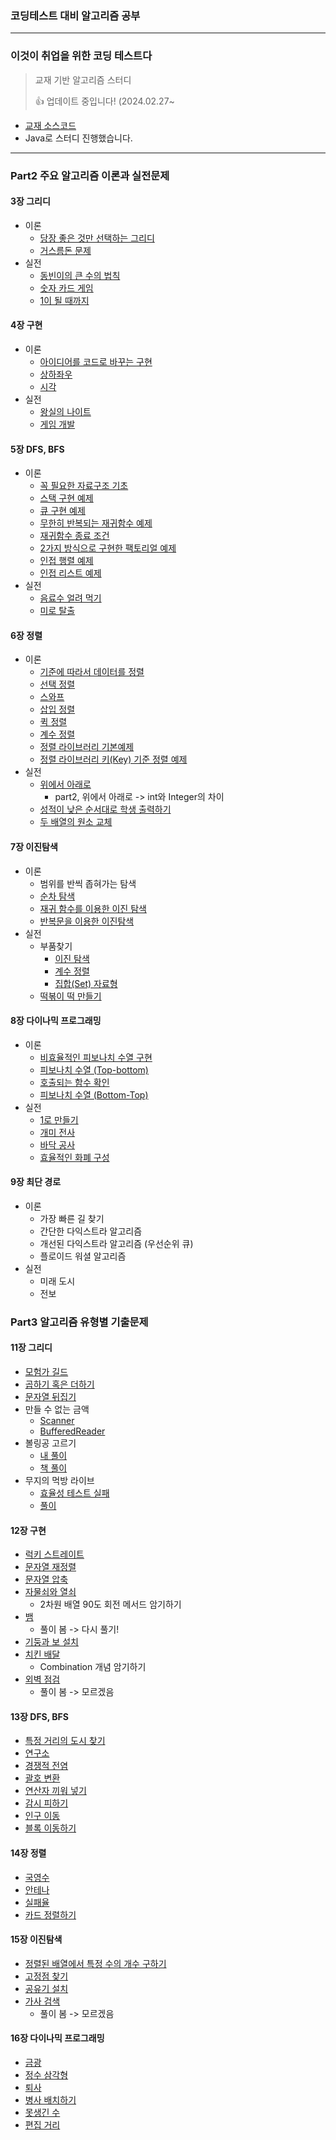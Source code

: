 ### 코딩테스트 대비 알고리즘 공부

---
### 이것이 취업을 위한 코딩 테스트다
> 교재 기반 알고리즘 스터디
> <div>👍 업데이트 중입니다! (2024.02.27~

* [교재 소스코드](https://github.com/ndb796/python-for-coding-test) 
* Java로 스터디 진행했습니다.

<hr>

### Part2 주요 알고리즘 이론과 실전문제

#### 3장 그리디
* 이론
  * [당장 좋은 것만 선택하는 그리디](src/greedy/README.md)
  * [거스름돈 문제](src/greedy/part2/Ex1.java)
* 실전
  * [동빈이의 큰 수의 법칙](src/greedy/part2/Ex2.java)
  * [숫자 카드 게임](src/greedy/part2/Ex3.java)
  * [1이 될 때까지](src/greedy/part2/Ex4.java)
#### 4장 구현
* 이론
  * [아이디어를 코드로 바꾸는 구현](src/implementation/README.md)
  * [상하좌우](src/implementation/part2/Ex1.java)
  * [시각](src/implementation/part2/Ex1_1.java)
* 실전
  * [왕실의 나이트](src/implementation/part2/Ex2.java)
  * [게임 개발](src/implementation/part2/Ex3.java)
#### 5장 DFS, BFS
* 이론
  * [꼭 필요한 자료구조 기초](src/DFS_BFS/README.md)
  * [스택 구현 예제](src/DFS_BFS/part2/Ex1.java)
  * [큐 구현 예제](src/DFS_BFS/part2/Ex2.java)
  * [무한히 반복되는 재귀함수 예제](src/DFS_BFS/part2/Ex3.java)
  * [재귀함수 종료 조건](src/DFS_BFS/part2/Ex4.java)
  * [2가지 방식으로 구현한 팩토리얼 예제](src/DFS_BFS/part2/Ex5.java)
  * [인접 행렬 예제](src/DFS_BFS/part2/Ex6.java)
  * [인접 리스트 예제](src/DFS_BFS/part2/Ex7.java)
* 실전
  * [음료수 얼려 먹기](src/DFS_BFS/part2/Ex8.java)
  * [미로 탈출](src/DFS_BFS/part2/Ex9.java)
#### 6장 정렬
* 이론
  * [기준에 따라서 데이터를 정렬](src/sorting/README.md)
  * [선택 정렬](src/sorting/part2/Ex1.java)
  * [스와프](src/sorting/part2/Ex2.java)
  * [삽입 정렬](src/sorting/part2/Ex4.java)
  * [퀵 정렬](src/sorting/part2/Ex5.java)
  * [계수 정렬](src/sorting/part2/Ex6.java)
  * [정렬 라이브러리 기본예제](src/sorting/part2/Ex7.java)
  * [정렬 라이브러리 키(Key) 기준 정렬 예제](src/sorting/part2/Ex8.java)
* 실전
  * [위에서 아래로](src/sorting/part2/Ex9.java)
    - part2, 위에서 아래로 -> int와 Integer의 차이
  * [성적이 낮은 순서대로 학생 출력하기](src/sorting/part2/Ex10.java)
  * [두 배열의 원소 교체](src/sorting/part2/Ex11.java)
#### 7장 이진탐색
* 이론
  * 범위를 반씩 좁혀가는 탐색
  * [순차 탐색](src/binarySearch/part2/Ex1.java)
  * [재귀 함수를 이용한 이진 탐색](src/binarySearch/part2/Ex2.java)
  * [반복문을 이용한 이진탐색](src/binarySearch/part2/Ex3.java)
* 실전
  * 부품찾기
    * [이진 탐색](src/binarySearch/part2/Ex4_1.java)
    * [계수 정렬](src/binarySearch/part2/Ex4_2.java)
    * [집합(Set) 자료형](src/binarySearch/part2/Ex4_3.java)
  * [떡볶이 떡 만들기]((src/binarySearch/part2/Ex5.java))
#### 8장 다이나믹 프로그래밍
* 이론
  * [비효율적인 피보나치 수열 구현](src/dynamic/part2/Ex1.java)
  * [피보나치 수열 (Top-bottom)](src/dynamic/part2/Ex2.java)
  * [호출되는 함수 확인](src/dynamic/part2/Ex3.java)
  * [피보나치 수열 (Bottom-Top)](src/dynamic/part2/Ex4.java)
* 실전
  * [1로 만들기](src/dynamic/part2/Ex5.java)
  * [개미 전사](src/dynamic/part2/Ex6.java)
  * [바닥 공사](src/dynamic/part2/Ex7.java)
  * [효율적인 화폐 구성](src/dynamic/part2/Ex8.java)

#### 9장 최단 경로
* 이론
  * 가장 빠른 길 찾기
  * 간단한 다익스트라 알고리즘
  * 개선된 다익스트라 알고리즘 (우선순위 큐)
  * 플로이드 워셜 알고리즘
* 실전
  * 미래 도시
  * 전보


### Part3 알고리즘 유형별 기출문제
#### 11장 그리디
* [모험가 길드](src/greedy/part3/Ex1.java)
* [곱하기 혹은 더하기](src/greedy/part3/Ex2.java)
* [문자열 뒤집기](src/greedy/part3/Ex3.java)
* 만들 수 없는 금액
  * [Scanner](src/greedy/part3/Ex4.java)
  * [BufferedReader](src/greedy/part3/Ex4_1.java)
* 볼링공 고르기
  * [내 풀이](src/greedy/part3/Ex5.java)
  * [책 풀이](src/greedy/part3/Ex5_1.java)
* 무지의 먹방 라이브
  * [효율성 테스트 실패](src/greedy/part3/Ex6.java)
  * [풀이](src/greedy/part3/Ex6_1.java)

#### 12장 구현
* [럭키 스트레이트](src/implementation/part3/Ex1.java)
* [문자열 재정렬](src/implementation/part3/Ex2.java)
* [문자열 압축](src/implementation/part3/Ex3.java)
* [자물쇠와 열쇠](src/implementation/part3/Ex4.java)
  - 2차원 배열 90도 회전 메서드 암기하기
* [뱀](src/implementation/part3/Ex4.java)
  - 풀이 봄 -> 다시 풀기!
* [기둥과 보 설치](src/implementation/part3/Ex6.java)
* [치킨 배달](src/implementation/part3/Ex7.java)
  - Combination 개념 암기하기
* [외벽 점검](src/implementation/part3/Ex8.java)
  - 풀이 봄 -> 모르겠음
#### 13장 DFS, BFS
* [특정 거리의 도시 찾기](src/DFS_BFS/part3/Ex1.java)
* [연구소](src/DFS_BFS/part3/Ex2.java)
* [경쟁적 전염](src/DFS_BFS/part3/Ex3.java)
* [괄호 변환](src/DFS_BFS/part3/Ex5.java)
* [연산자 끼워 넣기](src/DFS_BFS/part3/Ex6.java)
* [감시 피하기](src/DFS_BFS/part3/Ex7.java)
* [인구 이동](src/DFS_BFS/part3/Ex7.java)
* [블록 이동하기](src/DFS_BFS/part3/Ex8.java)

#### 14장 정렬
* [국영수](src/implementation/part3/Ex1.java)
* [안테나](src/implementation/part3/Ex2.java)
* [실패율](src/implementation/part3/Ex3.java)
* [카드 정렬하기](src/implementation/part3/Ex4.java)

#### 15장 이진탐색
* [정렬된 배열에서 특정 수의 개수 구하기](src/binarySearch/part3/Ex1.java)
* [고정점 찾기](src/binarySearch/part3/Ex2.java)
* [공유기 설치](src/binarySearch/part3/Ex3.java)
* [가사 검색](src/binarySearch/part3/Ex4.java)
  - 풀이 봄 -> 모르겠음 

#### 16장 다이나믹 프로그래밍
* [금광](src/dynamic/part3/Ex1.java)
* [정수 삼각형](src/dynamic/part3/Ex2.java)
* [퇴사](src/dynamic/part3/Ex3.java)
* [병사 배치하기](src/dynamic/part3/Ex4.java)
* [못생긴 수](src/dynamic/part3/Ex5.java)
* [편집 거리](src/dynamic/part3/Ex6.java)